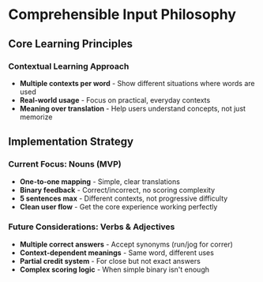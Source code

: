 # Comprehensible Input Philosophy

## Core Learning Principles

### Contextual Learning Approach
- **Multiple contexts per word** - Show different situations where words are used
- **Real-world usage** - Focus on practical, everyday contexts
- **Meaning over translation** - Help users understand concepts, not just memorize

## Implementation Strategy

### Current Focus: Nouns (MVP)
- **One-to-one mapping** - Simple, clear translations
- **Binary feedback** - Correct/incorrect, no scoring complexity
- **5 sentences max** - Different contexts, not progressive difficulty
- **Clean user flow** - Get the core experience working perfectly

### Future Considerations: Verbs & Adjectives
- **Multiple correct answers** - Accept synonyms (run/jog for correr)
- **Context-dependent meanings** - Same word, different uses
- **Partial credit system** - For close but not exact answers
- **Complex scoring logic** - When simple binary isn't enough 